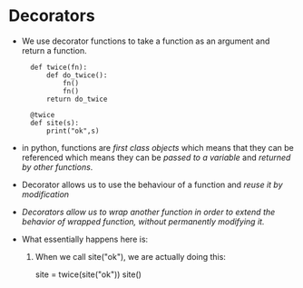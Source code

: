 # Decorators

- We use decorator functions to take a function as an argument and return a function.

		def twice(fn):
			def do_twice():
				fn()
				fn()
			return do_twice

		@twice
		def site(s):
			print("ok",s)

- in python, functions are *first class objects* which means that they can be referenced which means they can be *passed to a variable* and *returned by other functions*.

- Decorator allows us to use the behaviour of a function and *reuse it by modification*

- *_Decorators allow us to wrap another function in order to extend the behavior of wrapped function, without permanently modifying it._*

- What essentially happens here is:
	1. When we call site("ok"), we are actually doing this:

		site = twice(site("ok"))
		site()